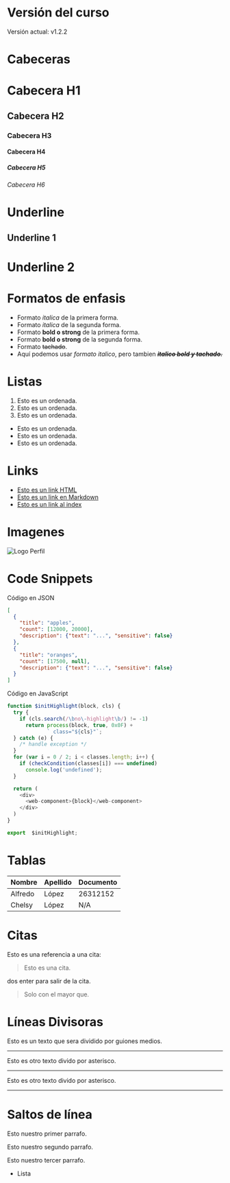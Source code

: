 # Versión del curso
Versión actual: v1.2.2

# Cabeceras
# Cabecera H1
## Cabecera H2
### Cabecera H3
#### Cabecera H4
##### Cabecera H5
###### Cabecera H6

# Underline
Underline 1
-----------
Underline 2
===========

# Formatos de enfasis
- Formato *italica* de la primera forma.
- Formato _italica_ de la segunda forma.
- Formato **bold o strong** de la primera forma.
- Formato __bold o strong__ de la segunda forma.
- Formato ~~tachado~~.
- Aquí podemos usar *formato italico*, pero tambien **_~~italico bold y tachado.~~_**

# Listas
1. Esto es un  ordenada.
2. Esto es un  ordenada.
3. Esto es un  ordenada.
- Esto es un  ordenada.
- Esto es un  ordenada.
- Esto es un  ordenada.

# Links
- <a href="https://github.com/alfredolopeznunes">Esto es un link HTML</a>
- [Esto es un link en Markdown](https://github.com/alfredolopeznunes)
- [Esto es un link al index](index.html)

# Imagenes
![Logo Perfil](https://avatars2.githubusercontent.com/u/62631538?s=250&u=ac8fc6f2ec83e4392a1c2e748e79f0cff1563fe8&v=4)

# Code Snippets
Código en JSON
```JSON
[
  {
    "title": "apples",
    "count": [12000, 20000],
    "description": {"text": "...", "sensitive": false}
  },
  {
    "title": "oranges",
    "count": [17500, null],
    "description": {"text": "...", "sensitive": false}
  }
]
```
Código en JavaScript
```javascript
function $initHighlight(block, cls) {
  try {
    if (cls.search(/\bno\-highlight\b/) != -1)
      return process(block, true, 0x0F) +
             ` class="${cls}"`;
  } catch (e) {
    /* handle exception */
  }
  for (var i = 0 / 2; i < classes.length; i++) {
    if (checkCondition(classes[i]) === undefined)
      console.log('undefined');
  }

  return (
    <div>
      <web-component>{block}</web-component>
    </div>
  )
}

export  $initHighlight;
```
# Tablas
| Nombre | Apellido | Documento |
| ------ | -------- | --------- |
| Alfredo| López    | 26312152  |
| Chelsy | López    | N/A       |

# Citas
Esto es una referencia a una cita:
> Esto es una cita.

dos enter para salir de la cita.
> Solo con el mayor que.

# Líneas Divisoras
Esto es un texto que sera dividido por guiones medios.

---
Esto es otro texto divido por asterisco.

***
Esto es otro texto divido por asterisco.

___

# Saltos de línea
Esto nuestro primer parrafo.

Esto nuestro segundo parrafo.

Esto nuestro tercer parrafo.
- Lista